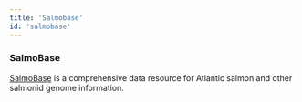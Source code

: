 ```yaml
---
title: 'Salmobase'
id: 'salmobase'
---
```

### SalmoBase
[SalmoBase](https://salmobase.org) is a comprehensive data resource for Atlantic salmon and other salmonid genome information.

